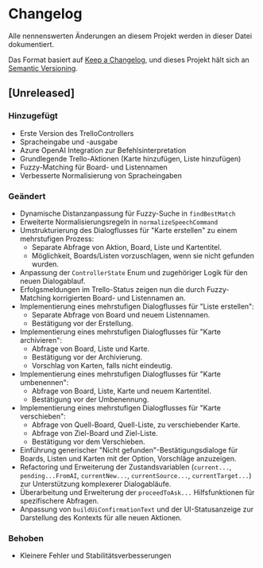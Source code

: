 # Changelog

Alle nennenswerten Änderungen an diesem Projekt werden in dieser Datei dokumentiert.

Das Format basiert auf [Keep a Changelog](https://keepachangelog.com/de/1.0.0/),
und dieses Projekt hält sich an [Semantic Versioning](https://semver.org/spec/v2.0.0.html).

## [Unreleased]

### Hinzugefügt

- Erste Version des TrelloControllers
- Spracheingabe und -ausgabe
- Azure OpenAI Integration zur Befehlsinterpretation
- Grundlegende Trello-Aktionen (Karte hinzufügen, Liste hinzufügen)
- Fuzzy-Matching für Board- und Listennamen
- Verbesserte Normalisierung von Spracheingaben

### Geändert

- Dynamische Distanzanpassung für Fuzzy-Suche in `findBestMatch`
- Erweiterte Normalisierungsregeln in `normalizeSpeechCommand`
- Umstrukturierung des Dialogflusses für "Karte erstellen" zu einem mehrstufigen Prozess:
    - Separate Abfrage von Aktion, Board, Liste und Kartentitel.
    - Möglichkeit, Boards/Listen vorzuschlagen, wenn sie nicht gefunden wurden.
- Anpassung der `ControllerState` Enum und zugehöriger Logik für den neuen Dialogablauf.
- Erfolgsmeldungen im Trello-Status zeigen nun die durch Fuzzy-Matching korrigierten Board- und Listennamen an.
- Implementierung eines mehrstufigen Dialogflusses für "Liste erstellen":
    - Separate Abfrage von Board und neuem Listennamen.
    - Bestätigung vor der Erstellung.
- Implementierung eines mehrstufigen Dialogflusses für "Karte archivieren":
    - Abfrage von Board, Liste und Karte.
    - Bestätigung vor der Archivierung.
    - Vorschlag von Karten, falls nicht eindeutig.
- Implementierung eines mehrstufigen Dialogflusses für "Karte umbenennen":
    - Abfrage von Board, Liste, Karte und neuem Kartentitel.
    - Bestätigung vor der Umbenennung.
- Implementierung eines mehrstufigen Dialogflusses für "Karte verschieben":
    - Abfrage von Quell-Board, Quell-Liste, zu verschiebender Karte.
    - Abfrage von Ziel-Board und Ziel-Liste.
    - Bestätigung vor dem Verschieben.
- Einführung generischer "Nicht gefunden"-Bestätigungsdialoge für Boards, Listen und Karten mit der Option, Vorschläge anzuzeigen.
- Refactoring und Erweiterung der Zustandsvariablen (`current...`, `pending...FromAI`, `currentNew...`, `currentSource...`, `currentTarget...`) zur Unterstützung komplexerer Dialogabläufe.
- Überarbeitung und Erweiterung der `proceedToAsk...` Hilfsfunktionen für spezifischere Abfragen.
- Anpassung von `buildUiConfirmationText` und der UI-Statusanzeige zur Darstellung des Kontexts für alle neuen Aktionen.

### Behoben

- Kleinere Fehler und Stabilitätsverbesserungen
